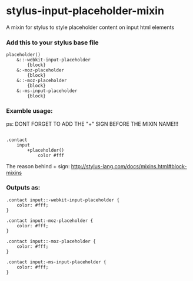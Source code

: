 # stylus-input-placeholder-mixin
A mixin for stylus to style placeholder content on input html elements

### Add this to your stylus base file
<pre><code>placeholder()
	&::-webkit-input-placeholder
		{block}
	&:-moz-placeholder
		{block}
	&::-moz-placeholder
		{block}
	&:-ms-input-placeholder
		{block}
</code></pre>

### Examble usage:
ps: DONT FORGET TO ADD THE "+" SIGN BEFORE THE MIXIN NAME!!!
<pre><code>
.contact
	input
		+placeholder()
			color #fff
</code></pre>
The reason behind + sign: http://stylus-lang.com/docs/mixins.html#block-mixins

### Outputs as:
<pre><code>.contact input::-webkit-input-placeholder {
	color: #fff;
}

.contact input:-moz-placeholder {
	color: #fff;
}

.contact input::-moz-placeholder {
	color: #fff;
}

.contact input:-ms-input-placeholder {
	color: #fff;
}
</code></pre>
